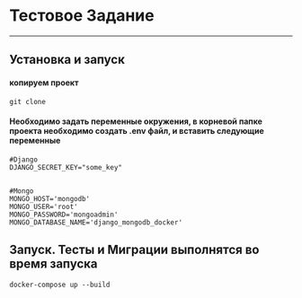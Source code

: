 # Тестовое Задание
___

## Установка и запуск

#### копируем проект
``
git clone 
``

#### Необходимо задать переменные окружения, в корневой папке проекта необходимо создать .env файл, и вставить следующие переменные 
```
#Django
DJANGO_SECRET_KEY="some_key"


#Mongo
MONGO_HOST='mongodb'
MONGO_USER='root'
MONGO_PASSWORD='mongoadmin'
MONGO_DATABASE_NAME='django_mongodb_docker'
```
## Запуск. Тесты и Миграции выполнятся во время запуска

```
docker-compose up --build
```

